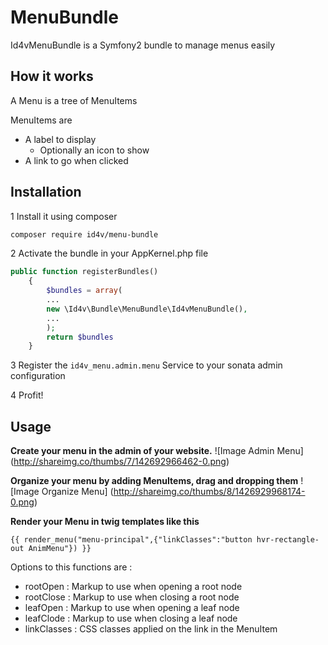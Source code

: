# MenuBundle
Id4vMenuBundle is a Symfony2 bundle to manage menus easily

## How it works
A Menu is a tree of MenuItems

MenuItems are 
* A label to display
  * Optionally an icon to show
* A link to go when clicked

## Installation
1 Install it using composer
```bash
composer require id4v/menu-bundle
```

2 Activate the bundle in your AppKernel.php file

```php
public function registerBundles()
    {
        $bundles = array(
        ...
        new \Id4v\Bundle\MenuBundle\Id4vMenuBundle(),
        ...
        );
        return $bundles
    }
```
3 Register the ```id4v_menu.admin.menu``` Service to your sonata admin configuration

4 Profit!

## Usage
**Create your menu in the admin of your website.**
![Image Admin Menu]
(http://shareimg.co/thumbs/7/142692966462-0.png)

**Organize your menu by adding MenuItems, drag and dropping them**
![Image Organize Menu]
(http://shareimg.co/thumbs/8/1426929968174-0.png)

**Render your Menu in twig templates like this**
```twig
{{ render_menu("menu-principal",{"linkClasses":"button hvr-rectangle-out AnimMenu"}) }}
```
Options to this functions are :
* rootOpen : Markup to use when opening a root node
* rootClose : Markup to use when closing a root node
* leafOpen : Markup to use when opening a leaf node
* leafClode : Markup to use when closing a leaf node
* linkClasses : CSS classes applied on the link in the MenuItem




